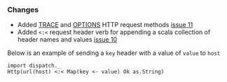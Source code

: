 ### Changes

* Added [TRACE][trace] and [OPTIONS][options] HTTP request methods [issue 11][11]
* Added `<:<` request header verb for appending a scala collection of header names and values [issue 10][10]

Below is an example of sending a `key` header with a value of `value` to `host`

    import dispatch._
    Http(url(host) <:< Map(key <- value) Ok as.String)

[11]: https://github.com/dispatch/reboot/pull/11
[10]: https://github.com/dispatch/reboot/pull/10
[options]: http://www.w3.org/Protocols/rfc2616/rfc2616-sec9.html#sec9.2
[trace]: http://www.w3.org/Protocols/rfc2616/rfc2616-sec9.html#sec9.8

